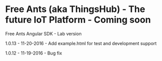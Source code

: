 # Free Ants (aka ThingsHub) - The future IoT Platform - Coming soon

Free Ants Angular SDK - Lab version

1.0.13 - 11-20-2016 - Add example.html for test and development support

1.0.12 - 11-19-2016 - Bug fix


